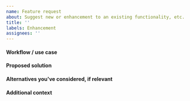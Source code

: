 ```yaml
---
name: Feature request
about: Suggest new or enhancement to an existing functionality, etc.
title: ''
labels: Enhancement
assignees: ''
---
```

<!--
Every bit of code requires people to maintain it.

We view scikit-optimize as mature, stable, and feature-complete. 
Thus, we don't envision vastly expanded scope or extra functionality.

Please follow this checklist before asking for a new feature:
* is the proposed feature in scope and tightly related to sequential
  model-based optimization of expensive black-box functions,
* no better Python alternatives exist.
-->

#### Workflow / use case
                  

#### Proposed solution


#### Alternatives you've considered, if relevant


#### Additional context

